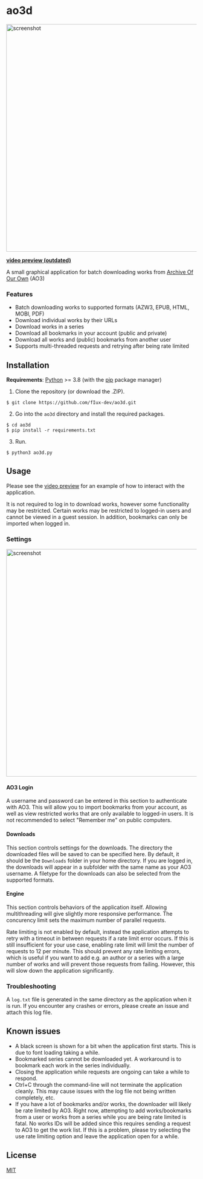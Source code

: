 # ao3d
<img src="https://user-images.githubusercontent.com/96564770/147402142-b44336ea-278f-49c3-83cc-9d97ad115688.png" alt="screenshot" width="600">

**[video preview (outdated)](https://imgur.com/a/mhInPfK)**

A small graphical application for batch downloading works from [Archive Of Our Own](https://archiveofourown.org/) (AO3)

### Features
* Batch downloading works to supported formats (AZW3, EPUB, HTML, 
MOBI, PDF)
* Download individual works by their URLs
* Download works in a series
* Download all bookmarks in your account (public and private)
* Download all works and (public) bookmarks from another user
* Supports multi-threaded requests and retrying after being rate limited


## Installation
**Requirements**: [Python](https://www.python.org/) >= 3.8 (with the [pip](https://pypi.org/project/pip/) package manager)

1. Clone the repository (or download the .ZIP).
```
$ git clone https://github.com/fIux-dev/ao3d.git
```
2. Go into the `ao3d` directory and install the required packages.
```
$ cd ao3d
$ pip install -r requirements.txt
```
3. Run.
```
$ python3 ao3d.py
```

## Usage
Please see the [video preview](https://imgur.com/a/mhInPfK) for an example of how to interact with the application.

It is not required to log in to download works, however some functionality may be restricted. Certain works may be 
restricted to logged-in users and cannot be viewed in a guest session. In addition, bookmarks can only be imported
when logged in.

### Settings

<img src="https://user-images.githubusercontent.com/96564770/147402186-7a79905a-74cc-4d03-870a-56aa44ff2059.png" alt="screenshot" width="600">

#### AO3 Login
A username and password can be entered in this section to authenticate with AO3. This will allow you to import
bookmarks from your account, as well as view restricted works that are only available to logged-in users.
It is not recommended to select "Remember me" on public computers.

#### Downloads
This section controls settings for the downloads. The directory the downloaded files will be saved to can be
specified here. By default, it should be the `Downloads` folder in your home directory. If you are logged in,
the downloads will appear in a subfolder with the same name as your AO3 username. A filetype for the downloads
can also be selected from the supported formats.

#### Engine
This section controls behaviors of the application itself. Allowing multithreading will give slightly more
responsive performance. The concurency limit sets the maximum number of parallel requests.

Rate limiting is not enabled by default, instead the application attempts to retry with a timeout in between
requests if a rate limit error occurs. If this is still insufficient for your use case, enabling rate limit will 
limit the number of requests to 12 per minute. This should prevent any rate limiting errors, which is useful if you
want to add e.g. an author or a series with a large number of works and will prevent those requests from failing.
However, this will slow down the application significantly.

### Troubleshooting
A `log.txt` file is generated in the same directory as the application when it is run. If you encounter any crashes 
or errors, please create an issue and attach this log file.

## Known issues
* A black screen is shown for a bit when the application first starts. This is due to font loading taking a while.
* Bookmarked series cannot be downloaded yet. A workaround is to bookmark each 
work in the series individually.
* Closing the application while requests are ongoing can take a while to respond.
* Ctrl+C through the command-line will not terminate the application cleanly. This may cause issues with the log
file not being written completely, etc.
* If you have a lot of bookmarks and/or works, the downloader will likely be rate limited by AO3. Right now, 
attempting to add works/bookmarks from a user or works from a series while you are being rate limited is fatal.
No works IDs will be added since this requires sending a request to AO3 to get the work list. If this is a problem,
please try selecting the use rate limiting option and leave the application open for a while.

## License

[MIT](https://choosealicense.com/licenses/mit/)
